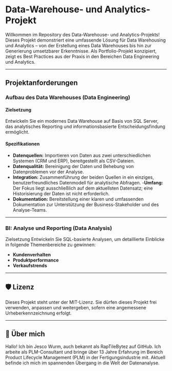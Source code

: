# Data-Warehouse- und Analytics-Projekt

Willkommen im Repository des Data-Warehouse- und Analytics-Projekts!
Dieses Projekt demonstriert eine umfassende Lösung für Data Warehousing und Analytics – von der Erstellung eines Data Warehouses bis hin zur Generierung umsetzbarer Erkenntnisse.
Als Portfolio-Projekt konzipiert, zeigt es Best Practices aus der Praxis in den Bereichen Data Engineering und Analytics.

---

## Projektanforderungen

### Aufbau des Data Warehouses (Data Engineering)

#### Zielsetzung
Entwickeln Sie ein modernes Data Warehouse auf Basis von SQL Server, das analytisches Reporting und informationsbasierte Entscheidungsfindung ermöglicht.

#### Spezifikationen
- **Datenquellen:** Importieren von Daten aus zwei unterschiedlichen Systemen (CRM und ERP), bereitgestellt als CSV-Dateien.
- **Datenqualität:** Bereinigung der Daten und Behebung von Datenproblemen vor der Analyse.
- **Integration:** Zusammenführung der beiden Quellen in ein einziges, benutzerfreundliches Datenmodell für analytische Abfragen.
-**Umfang:** Der Fokus liegt ausschließlich auf dem aktuellsten Datensatz; eine Historisierung der Daten ist nicht erforderlich.
- **Dokumentation:** Bereitstellung einer klaren und umfassenden Dokumentation zur Unterstützung der Business-Stakeholder und des Analyse-Teams.

---

### BI: Analyse und Reporting (Data Analysis)
Zielsetzung
Entwickeln Sie SQL-basierte Analysen, um detaillierte Einblicke in folgende Themenbereiche zu gewinnen:
- **Kundenverhalten**
- **Produktperformance**
- **Verkaufstrends**

---

## 🛡️ Lizenz
Dieses Projekt steht unter der MIT-Lizenz. Sie dürfen dieses Projekt frei verwenden, anpassen und weitergeben, sofern eine angemessene Urheberkennzeichnung erfolgt.

---

## 👋 Über mich
Hallo! Ich bin Jesco Wurm, auch bekannt als RapTileBytez auf GitHub. Ich arbeite als PLM-Consultant und bringe über 13 Jahre Erfahrung im Bereich Product Lifecycle Management (PLM) in der Fertigungsindustrie mit. Aktuell befinde ich mich im spannenden Übergang in die Welt der Datenanalyse.